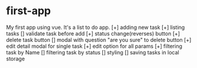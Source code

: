 # first-app
My first app using vue. It's a list to do app.
[+] adding new task
[+] listing tasks
[] validate task before add
[+] status change(reverses) button
[+] delete task button
[] modal with question "are you sure" to delete button
[+] edit detail modal for single task
[+] edit option for all params
[+] filtering task by Name
[] filtering task by status
[] styling
[] saving tasks in local storage 